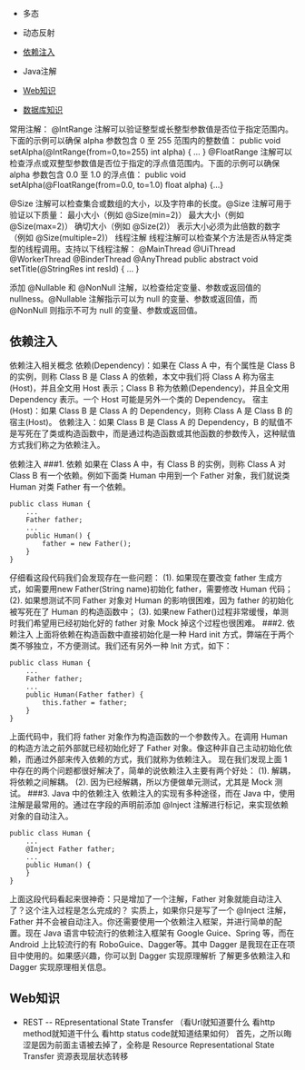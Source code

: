 - 多态

- 动态反射
- [依赖注入](#依赖注入)
- Java注解

- [Web知识](#Web知识)
- [数据库知识](数据库知识.md)

常用注解：
@IntRange 注解可以验证整型或长整型参数值是否位于指定范围内。下面的示例可以确保 alpha 参数包含 0 至 255 范围内的整数值：
public void setAlpha(@IntRange(from=0,to=255) int alpha) { … }
@FloatRange 注解可以检查浮点或双整型参数值是否位于指定的浮点值范围内。下面的示例可以确保 alpha 参数包含 0.0 至 1.0 的浮点值：
public void setAlpha(@FloatRange(from=0.0, to=1.0) float alpha) {...}

@Size 注解可以检查集合或数组的大小，以及字符串的长度。@Size 注解可用于验证以下质量：
最小大小（例如 @Size(min=2)）
最大大小（例如 @Size(max=2)）
确切大小（例如 @Size(2)）
表示大小必须为此倍数的数字（例如 @Size(multiple=2)）
线程注解
线程注解可以检查某个方法是否从特定类型的线程调用。支持以下线程注解：
@MainThread
@UiThread
@WorkerThread
@BinderThread
@AnyThread
public abstract void setTitle(@StringRes int resId) { … }

添加 @Nullable 和 @NonNull 注解，以检查给定变量、参数或返回值的 nullness。@Nullable 注解指示可以为 null 的变量、参数或返回值，而 @NonNull 则指示不可为 null 的变量、参数或返回值。

## 依赖注入
依赖注入相关概念
依赖(Dependency)：如果在 Class A 中，有个属性是 Class B 的实例，则称 Class B 是 Class A 的依赖，本文中我们将 Class A 称为宿主(Host)，并且全文用 Host 表示；Class B 称为依赖(Dependency)，并且全文用 Dependency 表示。一个 Host 可能是另外一个类的 Dependency。
宿主(Host)：如果 Class B 是 Class A 的 Dependency，则称 Class A 是 Class B 的宿主(Host)。
依赖注入：如果 Class B 是 Class A 的 Dependency，B 的赋值不是写死在了类或构造函数中，而是通过构造函数或其他函数的参数传入，这种赋值方式我们称之为依赖注入。

依赖注入
###1. 依赖 如果在 Class A 中，有 Class B 的实例，则称 Class A 对 Class B 有一个依赖。例如下面类 Human 中用到一个 Father 对象，我们就说类 Human 对类 Father 有一个依赖。
```
public class Human {
    ...
    Father father;
    ...
    public Human() {
        father = new Father();
    }
}
```
仔细看这段代码我们会发现存在一些问题：
(1). 如果现在要改变 father 生成方式，如需要用new Father(String name)初始化 father，需要修改 Human 代码；
(2). 如果想测试不同 Father 对象对 Human 的影响很困难，因为 father 的初始化被写死在了 Human 的构造函数中；
(3). 如果new Father()过程非常缓慢，单测时我们希望用已经初始化好的 father 对象 Mock 掉这个过程也很困难。
###2. 依赖注入 上面将依赖在构造函数中直接初始化是一种 Hard init 方式，弊端在于两个类不够独立，不方便测试。我们还有另外一种 Init 方式，如下：
```
public class Human {
    ...
    Father father;
    ...
    public Human(Father father) {
        this.father = father;
    }
}
```
上面代码中，我们将 father 对象作为构造函数的一个参数传入。在调用 Human 的构造方法之前外部就已经初始化好了 Father 对象。像这种非自己主动初始化依赖，而通过外部来传入依赖的方式，我们就称为依赖注入。
现在我们发现上面 1 中存在的两个问题都很好解决了，简单的说依赖注入主要有两个好处：
(1). 解耦，将依赖之间解耦。
(2). 因为已经解耦，所以方便做单元测试，尤其是 Mock 测试。
###3. Java 中的依赖注入
依赖注入的实现有多种途径，而在 Java 中，使用注解是最常用的。通过在字段的声明前添加 @Inject 注解进行标记，来实现依赖对象的自动注入。
```
public class Human {
    ...
    @Inject Father father;
    ...
    public Human() {
    }
}
```
上面这段代码看起来很神奇：只是增加了一个注解，Father 对象就能自动注入了？这个注入过程是怎么完成的？
实质上，如果你只是写了一个 @Inject 注解，Father 并不会被自动注入。你还需要使用一个依赖注入框架，并进行简单的配置。现在 Java 语言中较流行的依赖注入框架有 Google Guice、Spring 等，而在 Android 上比较流行的有 RoboGuice、Dagger等。其中 Dagger 是我现在正在项目中使用的。如果感兴趣，你可以到 Dagger 实现原理解析 了解更多依赖注入和 Dagger 实现原理相关信息。

## Web知识
- REST -- REpresentational State Transfer
（看Url就知道要什么
看http method就知道干什么
看http status  code就知道结果如何）
首先，之所以晦涩是因为前面主语被去掉了，全称是 Resource Representational State Transfer
资源表现层状态转移


